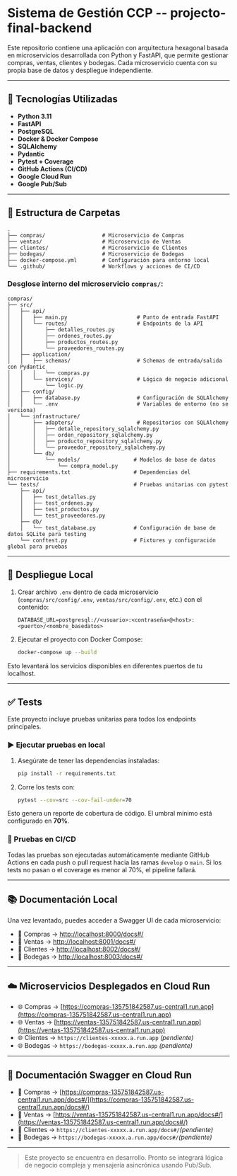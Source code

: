 # Sistema de Gestión CCP -- projecto-final-backend 
 
Este repositorio contiene una aplicación con arquitectura hexagonal basada en microservicios desarrollada con Python y FastAPI, que permite gestionar compras, ventas, clientes y bodegas. Cada microservicio cuenta con su propia base de datos y despliegue independiente.

---

## 🚀 Tecnologías Utilizadas

- **Python 3.11**
- **FastAPI**
- **PostgreSQL**
- **Docker & Docker Compose**
- **SQLAlchemy**
- **Pydantic**
- **Pytest + Coverage**
- **GitHub Actions (CI/CD)**
- **Google Cloud Run**
- **Google Pub/Sub** 

---

## 📁 Estructura de Carpetas

```
.
├── compras/                  # Microservicio de Compras
├── ventas/                   # Microservicio de Ventas
├── clientes/                 # Microservicio de Clientes 
├── bodegas/                  # Microservicio de Bodegas 
├── docker-compose.yml        # Configuración para entorno local
└── .github/                  # Workflows y acciones de CI/CD
```

### Desglose interno del microservicio `compras/`:

```
compras/
├── src/
│   ├── api/
│   │   ├── main.py                      # Punto de entrada FastAPI
│   │   └── routes/                      # Endpoints de la API
│   │       ├── detalles_routes.py
│   │       ├── ordenes_routes.py
│   │       ├── productos_routes.py
│   │       └── proveedores_routes.py
│   ├── application/
│   │   ├── schemas/                     # Schemas de entrada/salida con Pydantic
│   │   │   └── compras.py
│   │   └── services/                    # Lógica de negocio adicional
│   │       └── logic.py
│   ├── config/
│   │   ├── database.py                  # Configuración de SQLAlchemy
│   │   └── .env                         # Variables de entorno (no se versiona)
│   └── infrastructure/
│       ├── adapters/                    # Repositorios con SQLAlchemy
│       │   ├── detalle_repository_sqlalchemy.py
│       │   ├── orden_repository_sqlalchemy.py
│       │   ├── producto_repository_sqlalchemy.py
│       │   └── proveedor_repository_sqlalchemy.py
│       └── db/
│           └── models/                 # Modelos de base de datos
│               └── compra_model.py
├── requirements.txt                    # Dependencias del microservicio
└── tests/                              # Pruebas unitarias con pytest
    ├── api/
    │   ├── test_detalles.py
    │   ├── test_ordenes.py
    │   ├── test_productos.py
    │   └── test_proveedores.py
    ├── db/
    │   └── test_database.py            # Configuración de base de datos SQLite para testing
    └── conftest.py                     # Fixtures y configuración global para pruebas
```

---

## 🧪 Despliegue Local

1. Crear archivo `.env` dentro de cada microservicio (`compras/src/config/.env`, `ventas/src/config/.env`, etc.) con el contenido:

   ```
   DATABASE_URL=postgresql://<usuario>:<contraseña>@<host>:<puerto>/<nombre_basedatos>
   ```

2. Ejecutar el proyecto con Docker Compose:

   ```bash
   docker-compose up --build
   ```

Esto levantará los servicios disponibles en diferentes puertos de tu localhost.

---

## ✅ Tests

Este proyecto incluye pruebas unitarias para todos los endpoints principales.

### ▶️ Ejecutar pruebas en local

1. Asegúrate de tener las dependencias instaladas:
   ```bash
   pip install -r requirements.txt
   ```

2. Corre los tests con:
   ```bash
   pytest --cov=src --cov-fail-under=70
   ```

Esto genera un reporte de cobertura de código. El umbral mínimo está configurado en **70%**.

### 🚀 Pruebas en CI/CD

Todas las pruebas son ejecutadas automáticamente mediante GitHub Actions en cada push o pull request hacia las ramas `develop` o `main`. Si los tests no pasan o el coverage es menor al 70%, el pipeline fallará.

---

## 📚 Documentación Local

Una vez levantado, puedes acceder a Swagger UI de cada microservicio:

- 📘 Compras → [http://localhost:8000/docs#/](http://localhost:8000/docs#/)
- 📘 Ventas → [http://localhost:8001/docs#/](http://localhost:8001/docs#/)
- 📘 Clientes → [http://localhost:8002/docs#/](http://localhost:8002/docs#/)
- 📘 Bodegas → [http://localhost:8003/docs#/](http://localhost:8003/docs#/)

---

## ☁️ Microservicios Desplegados en Cloud Run

- 🌐 Compras → [https://compras-135751842587.us-central1.run.app](https://compras-135751842587.us-central1.run.app)
- 🌐 Ventas → [https://ventas-135751842587.us-central1.run.app](https://ventas-135751842587.us-central1.run.app)
- 🌐 Clientes → `https://clientes-xxxxx.a.run.app` *(pendiente)*
- 🌐 Bodegas → `https://bodegas-xxxxx.a.run.app` *(pendiente)*

---

## 📖 Documentación Swagger en Cloud Run

- 🔎 Compras → [https://compras-135751842587.us-central1.run.app/docs#/](https://compras-135751842587.us-central1.run.app/docs#/)
- 🔎 Ventas → [https://ventas-135751842587.us-central1.run.app/docs#/](https://ventas-135751842587.us-central1.run.app/docs#/)
- 🔎 Clientes → `https://clientes-xxxxx.a.run.app/docs#/`*(pendiente)*
- 🔎 Bodegas → `https://bodegas-xxxxx.a.run.app/docs#/`*(pendiente)*

---

> Este proyecto se encuentra en desarrollo. Pronto se integrará lógica de negocio compleja y mensajería asincrónica usando Pub/Sub.
